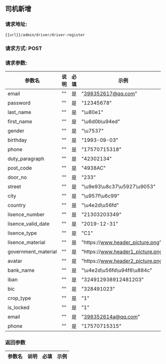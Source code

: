 ## 司机新增
### 请求地址:
```
{{url}}/admin/driver/driver-register
```
### 请求方式: POST  
### 请求参数:  

|参数名|说明|必填|示例|  
 |---|---|---|---|  
|email|""|是|"398352617@qq.com"|  
|password|""|是|"12345678"|  
|last_name|""|是|"\u80e1"|  
|first_name|""|是|"\u6d0b\u94ed"|  
|gender|""|是|"\u7537"|  
|birthday|""|是|"1993-09-03"|  
|phone|""|是|"17570715318"|  
|duty_paragraph|""|是|"42302134"|  
|post_code|""|是|"4938AC"|  
|door_no|""|是|"233"|  
|street|""|是|"\u9e93\u8c37\u5927\u9053"|  
|city|""|是|"\u957f\u6c99"|  
|country|""|是|"\u4e2d\u56fd"|  
|lisence_number|""|是|"21303203349"|  
|lisence_valid_date|""|是|"2019-12-31"|  
|lisence_type|""|是|"C1"|  
|lisence_material|""|是|"https:\/\/www.header_picture.png"|  
|government_material|""|是|"https:\/\/www.header1_picture.png"|  
|avatar|""|是|"https:\/\/www.header2_picture.png"|  
|bank_name|""|是|"\u4e2d\u56fd\u94f6\u884c"|  
|iban|""|是|"324912938912481203"|  
|bic|""|是|"328491023"|  
|crop_type|""|是|"1"|  
|is_locked|""|是|"1"|  
|email|""|是|"398352614a@qq.com"|  
|phone|""|是|"17570715315"|  
### 返回参数  

|参数名|说明|必填|示例|  
 |---|---|---|---|  
